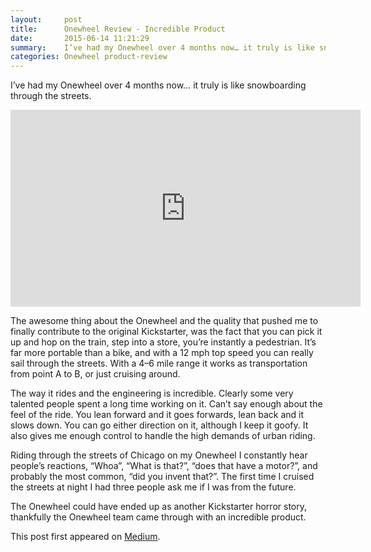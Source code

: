 ```yaml
---
layout:     post
title:      Onewheel Review - Incredible Product
date:       2015-06-14 11:21:29
summary:    I’ve had my Onewheel over 4 months now… it truly is like snowboarding through the streets.
categories: Onewheel product-review
---
```


I’ve had my Onewheel over 4 months now… it truly is like snowboarding through the streets.

<iframe src="https://www.youtube.com/embed/ZK9MxN06LJE" width="560" height="315" frameborder="0" allowfullscreen="allowfullscreen"></iframe>

The awesome thing about the Onewheel and the quality that pushed me to finally contribute to the original Kickstarter, was the fact that you can pick it up and hop on the train, step into a store, you’re instantly a pedestrian. It’s far more portable than a bike, and with a 12 mph top speed you can really sail through the streets. With a 4–6 mile range it works as transportation from point A to B, or just cruising around.

The way it rides and the engineering is incredible. Clearly some very talented people spent a long time working on it. Can’t say enough about the feel of the ride. You lean forward and it goes forwards, lean back and it slows down. You can go either direction on it, although I keep it goofy. It also gives me enough control to handle the high demands of urban riding.

Riding through the streets of Chicago on my Onewheel I constantly hear people’s reactions, “Whoa”, “What is that?”, “does that have a motor?”, and probably the most common, “did you invent that?”. The first time I cruised the streets at night I had three people ask me if I was from the future.

The Onewheel could have ended up as another Kickstarter horror story, thankfully the Onewheel team came through with an incredible product.

This post first appeared on [Medium](https://medium.com/@mikepland/onewheel-review-incredible-product-e6d117c050f8).
